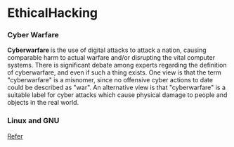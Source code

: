 # EthicalHacking

### Cyber Warfare

<b> Cyberwarfare </b> is the use of digital attacks to attack a nation, causing comparable harm to actual warfare and/or disrupting the vital computer systems. There is significant debate among experts regarding the definition of cyberwarfare, and even if such a thing exists. One view is that the term "cyberwarfare" is a misnomer, since no offensive cyber actions to date could be described as "war". An alternative view is that "cyberwarfare" is a suitable label for cyber attacks which cause physical damage to people and objects in the real world.

### Linux and GNU

[Refer](https://www.gnu.org/gnu/linux-and-gnu.en.html)

